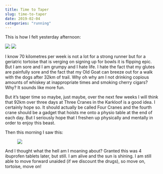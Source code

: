 ```yaml
---
title: Time to Taper
slug: time-to-taper
date: 2019-02-04
categories: "running"
---
```


<p>This is how I felt yesterday afternoon:</p>

<div class="simple-gallery">
    <img src="https://res.cloudinary.com/dy6grlu8z/image/upload/v1558866463/r3zmcppkp17rxjjtvnln.jpg"/>
    <img src="https://res.cloudinary.com/dy6grlu8z/image/upload/v1558866464/ayqprsuulmlgumulzwsy.jpg"/>
</div>

<p>I know 70 kilometres per week is not a lot for a strong runner but for a geriatric tortoise that is verging on signing up for bowls it is flipping epic. But I am sore and I am grumpy and I hate life.  I hate the fact that my glutes are painfully sore and the fact that my Old Goat can breeze out for a walk with the dogs after 32km of trail. Why oh why am I not drinking copious amounts of whiskey at inappropriate times and smoking cherry cigars? Why? It sounds like more fun.</p>

<p>But it’s taper time so maybe, just maybe, over the next few weeks I will think that 92km over three days at Three Cranes in the Karkloof is a good idea. I certainly hope so. It should actually be called Four Cranes and the fourth crane should be a gadget that hoists me onto a physio table at the end of each day. But I seriously hope that I freshen up physically and mentally in order to enjoy this beast.</p>

<p>Then this morning I saw this:</p>

<figure class="wp-block-image"><img src="https://res.cloudinary.com/dy6grlu8z/image/upload/v1558866465/cfy9s0ahsppmddwbt1yt.jpg"/></figure>

<p>And I thought what the hell am I moaning about? Granted this was 4 ibuprofen tablets later, but still. I am alive and the sun is shining. I am still able to move forward unaided (if we discount the drugs), so move on, tortoise, move on!</p>
